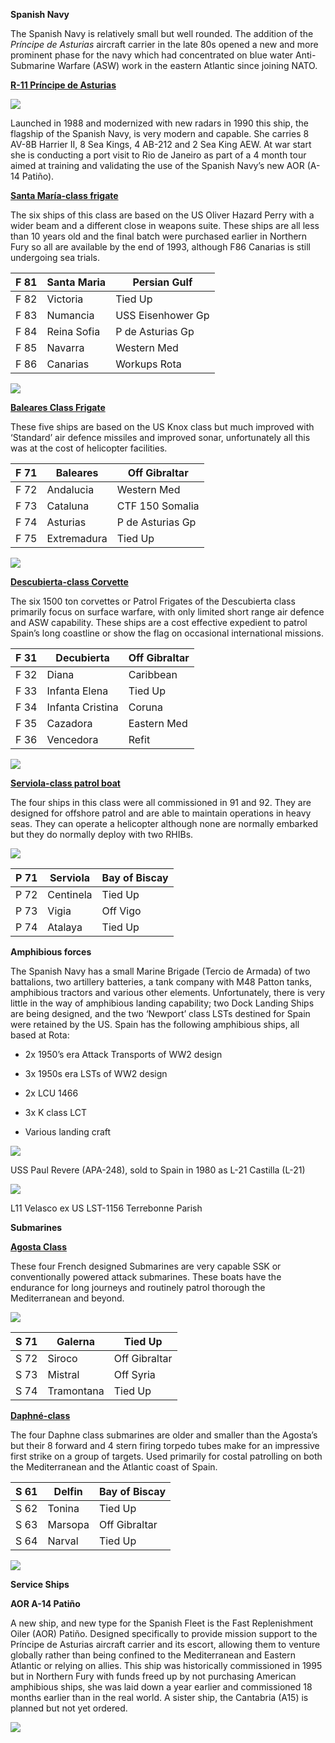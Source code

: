 **Spanish Navy**

The Spanish Navy is relatively small but well rounded. The addition of
the *Príncipe de Asturias* aircraft carrier in the late 80s opened a new
and more prominent phase for the navy which had concentrated on blue
water Anti-Submarine Warfare (ASW) work in the eastern Atlantic since
joining NATO.

[**R-11 Príncipe de
Asturias**](https://www.militaryfactory.com/ships/detail.asp?ship_id=Principe-de-Asturias-R11)

![](/assets/images/nato/es/navy/image1.jpg)

Launched in 1988 and modernized with new radars in 1990 this ship, the
flagship of the Spanish Navy, is very modern and capable. She carries 8
AV-8B Harrier II, 8 Sea Kings, 4 AB-212 and 2 Sea King AEW. At war start
she is conducting a port visit to Rio de Janeiro as part of a 4 month
tour aimed at training and validating the use of the Spanish Navy’s new
AOR (A-14 Patiño).

[**Santa María-class
frigate**](http://www.seaforces.org/marint/Spanish-Navy/Frigate/Santa-Maria-class.htm)

The six ships of this class are based on the US Oliver Hazard Perry with
a wider beam and a different close in weapons suite. These ships are all
less than 10 years old and the final batch were purchased earlier in
Northern Fury so all are available by the end of 1993, although F86
Canarias is still undergoing sea trials.

| F 81 | Santa Maria | Persian Gulf      |
| ---- | ----------- | ----------------- |
| F 82 | Victoria    | Tied Up           |
| F 83 | Numancia    | USS Eisenhower Gp |
| F 84 | Reina Sofia | P de Asturias Gp  |
| F 85 | Navarra     | Western Med       |
| F 86 | Canarias    | Workups Rota      |

![](/assets/images/nato/es/navy/image2.jpeg)

[**Baleares Class
Frigate**](https://en.wikipedia.org/wiki/Baleares-class_frigate)

These five ships are based on the US Knox class but much improved with
‘Standard’ air defence missiles and improved sonar, unfortunately all
this was at the cost of helicopter facilities.

| F 71 | Baleares    | Off Gibraltar    |
| ---- | ----------- | ---------------- |
| F 72 | Andalucia   | Western Med      |
| F 73 | Cataluna    | CTF 150 Somalia  |
| F 74 | Asturias    | P de Asturias Gp |
| F 75 | Extremadura | Tied Up          |

![](/assets/images/nato/es/navy/image3.jpeg)

[**Descubierta-class
Corvette**](https://en.wikipedia.org/wiki/Descubierta-class_corvette)

The six 1500 ton corvettes or Patrol Frigates of the Descubierta class
primarily focus on surface warfare, with only limited short range air
defence and ASW capability. These ships are a cost effective expedient
to patrol Spain’s long coastline or show the flag on occasional
international missions.

| F 31 | Decubierta       | Off Gibraltar |
| ---- | ---------------- | ------------- |
| F 32 | Diana            | Caribbean     |
| F 33 | Infanta Elena    | Tied Up       |
| F 34 | Infanta Cristina | Coruna        |
| F 35 | Cazadora         | Eastern Med   |
| F 36 | Vencedora        | Refit         |

![](/assets/images/nato/es/navy/image4.jpg)

[**Serviola-class patrol
boat**](https://en.wikipedia.org/wiki/Serviola-class_patrol_boat)

The four ships in this class were all commissioned in 91 and 92. They
are designed for offshore patrol and are able to maintain operations in
heavy seas. They can operate a helicopter although none are normally
embarked but they do normally deploy with two RHIBs.

![](/assets/images/nato/es/navy/image5.jpeg)

| P 71 | Serviola  | Bay of Biscay |
| ---- | --------- | ------------- |
| P 72 | Centinela | Tied Up       |
| P 73 | Vigia     | Off Vigo      |
| P 74 | Atalaya   | Tied Up       |

**Amphibious forces**

The Spanish Navy has a small Marine Brigade (Tercio de Armada) of two
battalions, two artillery batteries, a tank company with M48 Patton
tanks, amphibious tractors and various other elements. Unfortunately,
there is very little in the way of amphibious landing capability; two
Dock Landing Ships are being designed, and the two ‘Newport’ class LSTs
destined for Spain were retained by the US. Spain has the following
amphibious ships, all based at Rota:

  - 2x 1950’s era Attack Transports of WW2 design

  - 3x 1950s era LSTs of WW2 design

  - 2x LCU 1466

  - 3x K class LCT

  - Various landing craft

![](/assets/images/nato/es/navy/image6.jpg)

USS Paul Revere (APA-248), sold to Spain in 1980 as L-21 Castilla (L-21)

![](/assets/images/nato/es/navy/image7.jpg)

L11 Velasco ex US LST-1156 Terrebonne Parish

**Submarines**

[**Agosta Class**](http://www.military-today.com/navy/agosta_class.htm)

These four French designed Submarines are very capable SSK or
conventionally powered attack submarines. These boats have the endurance
for long journeys and routinely patrol thorough the Mediterranean and
beyond.

![](/assets/images/nato/es/navy/image8.jpg)

| S 71 | Galerna    | Tied Up       |
| ---- | ---------- | ------------- |
| S 72 | Siroco     | Off Gibraltar |
| S 73 | Mistral    | Off Syria     |
| S 74 | Tramontana | Tied Up       |

**[Daphné-class](http://www.military-today.com/navy/daphne_class.htm)**

The four Daphne class submarines are older and smaller than the Agosta’s
but their 8 forward and 4 stern firing torpedo tubes make for an
impressive first strike on a group of targets. Used primarily for costal
patrolling on both the Mediterranean and the Atlantic coast of Spain.

| S 61 | Delfin  | Bay of Biscay |
| ---- | ------- | ------------- |
| S 62 | Tonina  | Tied Up       |
| S 63 | Marsopa | Off Gibraltar |
| S 64 | Narval  | Tied Up       |

![](/assets/images/nato/es/navy/image9.jpg)

**Service Ships**

**AOR A-14 Patiño**

A new ship, and new type for the Spanish Fleet is the Fast Replenishment
Oiler (AOR) Patiño. Designed specifically to provide mission support to
the Príncipe de Asturias aircraft carrier and its escort, allowing them
to venture globally rather than being confined to the Mediterranean and
Eastern Atlantic or relying on allies. This ship was historically
commissioned in 1995 but in Northern Fury with funds freed up by not
purchasing American amphibious ships, she was laid down a year earlier
and commissioned 18 months earlier than in the real world. A sister
ship, the Cantabria (A15) is planned but not yet ordered.

![](/assets/images/nato/es/navy/image10.jpg)
